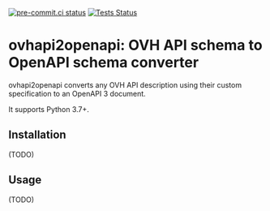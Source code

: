 [![pre-commit.ci status](https://results.pre-commit.ci/badge/github/wblondel/ovhapi2openapi/master.svg)](https://results.pre-commit.ci/latest/github/wblondel/ovhapi2openapi/master)
[![Tests Status](https://github.com/wblondel/ovhapi2openapi/workflows/Tests/badge.svg?branch=master&event=push)](https://github.com/wblondel/ovhapi2api/actions?query=workflow%3ATests+branch%3Amaster+event%3Apush)

# ovhapi2openapi: OVH API schema to OpenAPI schema converter

ovhapi2openapi converts any OVH API description using their custom specification to an OpenAPI 3 document.

It supports Python 3.7+.

## Installation
(TODO)

## Usage
(TODO)
